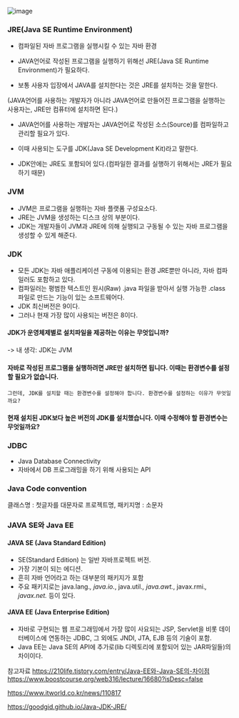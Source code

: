 ![image](https://user-images.githubusercontent.com/15938354/116842077-40b82500-ac16-11eb-86c1-27e4e4b72593.png)

### JRE(Java SE Runtime Environment)

- 컴파일된 자바 프로그램을 실행시킬 수 있는 자바 환경

- JAVA언어로 작성된 프로그램을 실행하기 위해선 JRE(Java SE Runtime Environment)가 필요하다. 

- 보통 사용자 입장에서 JAVA를 설치한다는 것은 JRE를 설치하는 것을 말한다.
  
(JAVA언어를 사용하는 개발자가 아니라 JAVA언어로 만들어진 프로그램을 실행하는 사용자는, JRE만 컴퓨터에 설치하면 된다.)

- JAVA언어를 사용하는 개발자는 JAVA언어로 작성된 소스(Source)를 컴파일하고 관리할 필요가 있다.

- 이때 사용되는 도구를 JDK(Java SE Development Kit)라고 말한다.

- JDK안에는 JRE도 포함되어 있다.(컴파일한 결과를 실행하기 위해서는 JRE가 필요하기 때문)





### JVM

- JVM은 프로그램을 실행하는 자바 플랫폼 구성요소다.
- JRE는 JVM을 생성하는 디스크 상의 부분이다.
- JDK는 개발자들이 JVM과 JRE에 의해 실행되고 구동될 수 있는 자바 프로그램을 생성할 수 있게 해준다.

### JDK

- 모든 JDK는 자바 애플리케이션 구동에 이용되는 환경 JRE뿐만 아니라, 자바 컴파일러도 포함하고 있다. 
- 컴파일러는 평범한 텍스트인 원시(Raw) .java 파일을 받아서 실행 가능한 .class 파일로 만드는 기능이 있는 소프트웨어다. 
- JDK 최신버전은 9이다. 
- 그러나 현재 가장 많이 사용되는 버전은 8이다.

#### JDK가 운영체제별로 설치파일을 제공하는 이유는 무엇입니까?
-> 내 생각: JDK는 JVM

#### 자바로 작성된 프로그램을 실행하려면 JRE만 설치하면 됩니다. 이때는 환경변수를 설정할 필요가 없습니다.
    그런데, JDK를 설치할 때는 환경변수를 설정해야 합니다. 환경변수를 설정하는 이유가 무엇일까요?
#### 현재 설치된 JDK보다 높은 버전의 JDK를 설치했습니다. 이때 수정해야 할 환경변수는 무엇일까요?



### JDBC

- Java Database Connectivity 
- 자바에서 DB 프로그래밍을 하기 위해 사용되는 API


### Java Code convention

클래스명 : 첫글자를 대문자로
프로젝트명, 패키지명 : 소문자

### JAVA SE와 Java EE

#### JAVA SE (Java Standard Edition)
- SE(Standard Edition) 는 일반 자바프로젝트 버전.
- 가장 기본이 되는 에디션. 
- 흔히 자바 언어라고 하는 대부분의 패키지가 포함
- 주요 패키지로는 java.lang.*, java.io.*, java.util.*, java.awt.*, javax.rmi.*, javax.net.* 등이 있다.


#### JAVA EE (Java Enterprise Edition)
- 자바로 구현되는 웹 프로그래밍에서 가장 많이 사요되는 JSP, Servlet을 비롯
데이터베이스에 연동하는 JDBC, 그 외에도 JNDI, JTA, EJB 등의 기술이 포함. 
- Java EE는 Java SE의 API에 추가로(lib 디렉토리에 포함되어 있는 JAR파일들)의 차이이다. 



참고자료
https://210life.tistory.com/entry/Java-EE와-Java-SE의-차이점
https://www.boostcourse.org/web316/lecture/16680?isDesc=false

https://www.itworld.co.kr/news/110817

https://goodgid.github.io/Java-JDK-JRE/
